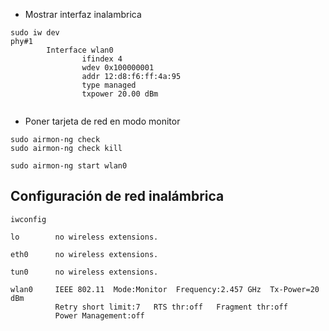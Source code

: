 - Mostrar interfaz inalambrica
```
sudo iw dev           
phy#1
        Interface wlan0
                ifindex 4
                wdev 0x100000001
                addr 12:d8:f6:ff:4a:95
                type managed
                txpower 20.00 dBm
                                       
```

- Poner tarjeta de red en modo monitor
```
sudo airmon-ng check
sudo airmon-ng check kill

sudo airmon-ng start wlan0
```

## Configuración de red inalámbrica

```
iwconfig

lo        no wireless extensions.

eth0      no wireless extensions.

tun0      no wireless extensions.

wlan0     IEEE 802.11  Mode:Monitor  Frequency:2.457 GHz  Tx-Power=20 dBm   
          Retry short limit:7   RTS thr:off   Fragment thr:off
          Power Management:off

```